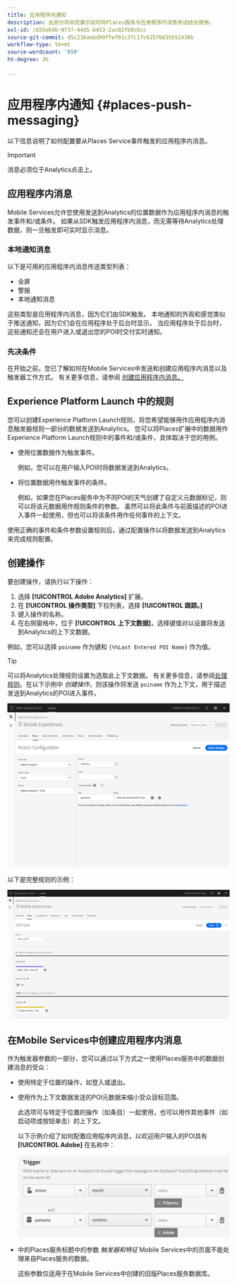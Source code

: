 ```yaml
---
title: 应用程序内通知
description: 此部分将向您展示如何将Places服务与应用程序内消息传送结合使用。
exl-id: c655e64b-0737-44d5-b453-2ac02fb9cbcc
source-git-commit: d5c216aebd99ffef01c37c17c62576835b52438b
workflow-type: tm+mt
source-wordcount: '659'
ht-degree: 3%

---
```


# 应用程序内通知 {#places-push-messaging}

以下信息说明了如何配置要从Places Service事件触发的应用程序内消息。

>[!IMPORTANT]
>
>消息必须位于Analytics点击上。

## 应用程序内消息

Mobile Services允许您使用发送到Analytics的位置数据作为应用程序内消息的触发事件和/或条件。 如果从SDK触发应用程序内消息，而无需等待Analytics处理数据，则一旦触发即可实时显示消息。

### 本地通知消息

以下是可用的应用程序内消息传送类型列表：

* 全屏
* 警报
* 本地通知消息

这些类型是应用程序内消息，因为它们由SDK触发。 本地通知的外观和感觉类似于推送通知，因为它们会在应用程序处于后台时显示。 当应用程序处于后台时，这些通知还会在用户进入或退出您的POI时交付实时通知。

### 先决条件

在开始之前，您已了解如何在Mobile Services中发送和创建应用程序内消息以及触发器工作方式。 有关更多信息，请参阅 [创建应用程序内消息。](https://experienceleague.adobe.com/docs/discontinued/using/mobile-services.html)

##  Experience Platform Launch 中的规则

您可以创建Experience Platform Launch规则，将您希望能够用作应用程序内消息触发器规则一部分的数据发送到Analytics。 您可以将Places扩展中的数据用作Experience Platform Launch规则中的事件和/或条件，具体取决于您的用例。

* 使用位置数据作为触发事件。

  例如，您可以在用户输入POI时将数据发送到Analytics。

* 将位置数据用作触发事件的条件。

  例如，如果您在Places服务中为不同POI的天气创建了自定义元数据标记，则可以将该元数据用作规则条件的参数。 虽然可以将此条件与前面描述的POI进入事件一起使用，但也可以将该条件用作任何事件的上下文。

使用正确的事件和条件参数设置规则后，通过配置操作以将数据发送到Analytics来完成规则配置。

## 创建操作

要创建操作，请执行以下操作：

1. 选择 **[!UICONTROL Adobe Analytics]** 扩展。
1. 在 **[!UICONTROL 操作类型]** 下拉列表，选择 **[!UICONTROL 跟踪。]**
1. 键入操作的名称。
1. 在右侧窗格中，位于 **[!UICONTROL 上下文数据]**，选择键值对以设置将发送到Analytics的上下文数据。

例如，您可以选择 `poiname` 作为键和 `{%%Last Entered POI Name}` 作为值。

>[!TIP]
>
>可以将Analytics处理规则设置为选取此上下文数据。 有关更多信息，请参阅[处理规则](https://experienceleague.adobe.com/docs/analytics/admin/admin-tools/manage-report-suites/edit-report-suite/report-suite-general/c-processing-rules/processing-rules.html)。在以下示例中 *创建操作*，则该操作将发送 `poiname` 作为上下文，用于描述发送到Analytics的POI进入事件。

![创建操作](/help/assets/configure-action.png)

以下是完整规则的示例：

![已完成规则](/help/assets/create-a-rule.png)

## 在Mobile Services中创建应用程序内消息

作为触发器参数的一部分，您可以通过以下方式之一使用Places服务中的数据创建消息的受众：

* 使用特定于位置的操作，如登入或退出。
* 使用作为上下文数据发送的POI元数据来缩小受众目标范围。

  此选项可与特定于位置的操作（如条目）一起使用，也可以用作其他事件（如启动项或按钮单击）的上下文。

  以下示例介绍了如何配置应用程序内消息，以欢迎用户输入的POI具有 **[!UICONTROL Adobe]** 在名称中：

  ![触发器参数](/help/assets/trigger-parameters.png)

* 中的Places服务标题中的参数 *触发器和特征* Mobile Services中的页面不能处理来自Places服务的数据。

  这些参数仅适用于在Mobile Services中创建的旧版Places服务数据库。

